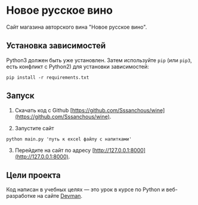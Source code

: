   # Новое русское вино

Сайт магазина авторского вина "Новое русское вино".


## Установка зависимостей
Python3 должен быть уже установлен. 
Затем используйте `pip` (или `pip3`, есть конфликт с Python2) для установки зависимостей:
```
pip install -r requirements.txt
```

## Запуск
1. Cкачать код с Github
   [https://github.com/Sssanchous/wine](https://github.com/Sssanchous/wine).

3. Запустите сайт
```
python main.py 'путь к exсel файлу с напитками'
```

3. Перейдите на сайт по адресу
[http://127.0.0.1:8000](http://127.0.0.1:8000).


## Цели проекта

Код написан в учебных целях — это урок в курсе по Python и веб-разработке на сайте [Devman](https://dvmn.org).
